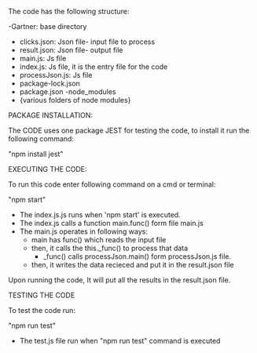 The code has the following structure:

-Gartner: base directory
 - clicks.json: Json file- input file to process
 - result.json: Json file- output file
 - main.js: Js file 
 - index.js: Js file, it is the entry file for the code 
 - processJson.js: Js file 
 - package-lock.json
 - package.json
 -node_modules
  - {various folders of node modules}

PACKAGE INSTALLATION:

The CODE uses one package JEST for testing the code, to install it
run the following command:

"npm install jest"


EXECUTING THE CODE:

To run this code enter following command on a cmd or terminal:

"npm start"

 - The index.js.js runs when 'npm start' is executed.
 - The index.js calls a function main.func() form file main.js 
 - The main.js operates in following ways:
    - main has func() which reads the input file
    - then, it calls the this._func() to process that data
      - _func() calls processJson.main() form processJson.js file.
    - then, it writes the data recieced and put it in the result.json file

Upon running the code, It will put all the results in the result.json file.


TESTING THE CODE

To test the code run:

"npm run test"

 - The test.js file run when "npm run test" command is executed




    


